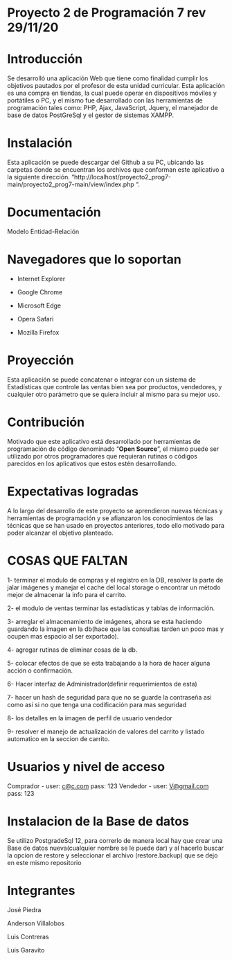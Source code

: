 # Proyecto 2 de Programación 7 rev 29/11/20


# Introducción

Se desarrolló una aplicación Web que tiene como finalidad cumplir los objetivos pautados por el profesor de esta unidad curricular. Esta aplicación es una compra en tiendas, la cual puede operar en dispositivos móviles y portátiles o PC, y el mismo fue desarrollado con las herramientas de programación tales como: PHP, Ajax, JavaScript, Jquery, el manejador de base de datos PostGreSql y el gestor de sistemas XAMPP.

 

# Instalación

Esta aplicación se puede descargar del Github a su PC, ubicando las carpetas donde se encuentran los archivos que conforman este aplicativo a la siguiente dirección. “http://localhost/proyecto2_prog7-main/proyecto2_prog7-main/view/index.php “.

 

# Documentación

Modelo Entidad-Relación

 

# Navegadores que lo soportan

* Internet Explorer

* Google Chrome

* Microsoft Edge

* Opera Safari

* Mozilla Firefox

 

# Proyección

Esta aplicación se puede concatenar o integrar con un sistema de Estadísticas que controle las ventas bien sea por productos, vendedores, y cualquier otro parámetro que se quiera incluir al mismo para su mejor uso.

 

# Contribución

Motivado que este aplicativo está desarrollado por herramientas de programación de código denominado “**Open Source**”, el mismo puede ser utilizado por otros programadores que requieran rutinas o códigos parecidos en los aplicativos que estos estén desarrollando.


# Expectativas logradas

A lo largo del desarrollo de este proyecto se aprendieron nuevas técnicas y herramientas de programación y se afianzaron los conocimientos de las técnicas que se han usado en proyectos anteriores, todo ello motivado para poder alcanzar el objetivo planteado.

# COSAS QUE FALTAN 

1- terminar el modulo de compras y el registro en la DB, resolver la parte de jalar imágenes y manejar el cache del local storage o encontrar un método mejor de almacenar la info para el carrito.

2- el modulo de ventas terminar las estadísticas y tablas de información.

3- arreglar el almacenamiento de imágenes, ahora se esta haciendo guardando la imagen en la db(hace que las consultas tarden un poco mas y ocupen mas espacio al ser exportado).

4- agregar rutinas de eliminar cosas de la db. 

5- colocar efectos de que se esta trabajando a la hora de hacer alguna acción o confirmación.

6- Hacer interfaz de Administrador(definir requerimientos de esta)

7- hacer un hash de seguridad para que no se guarde la contraseña asi como asi si no que tenga una codificación para mas seguridad 

8- los detalles en la imagen de perfil de usuario vendedor

9- resolver el manejo de actualización de valores del carrito y listado automatico en la seccion de carrito. 



# Usuarios y nivel de acceso 

Comprador - user: c@c.com pass: 123 
Vendedor - user: V@gmail.com pass: 123


# Instalacion de la Base de datos 

 Se utilizo PostgradeSql 12, para correrlo de manera local hay que crear una Base de datos nueva(cualquier nombre se le puede dar) y al hacerlo buscar la opcion de restore y seleccionar el archivo (restore.backup) que se dejo en este mismo repositorio



# Integrantes

José Piedra 
 
Anderson Villalobos  

Luis Contreras 

Luis Garavito 
